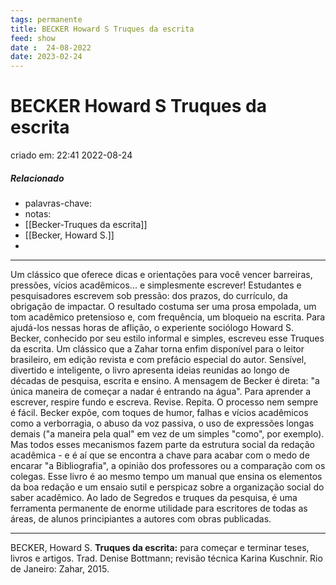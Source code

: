 ```yaml
---
tags: permanente
title: BECKER Howard S Truques da escrita
feed: show
date :  24-08-2022
date: 2023-02-24
---
```

# BECKER Howard S Truques da escrita
criado em: 22:41 2022-08-24

##### Relacionado
- palavras-chave: 
- notas:
- [[Becker-Truques da escrita]]
- [[Becker, Howard S.]]
- 

---
Um clássico que oferece dicas e orientações para você vencer barreiras, pressões, vícios acadêmicos... e simplesmente escrever! Estudantes e pesquisadores escrevem sob pressão: dos prazos, do currículo, da obrigação de impactar. O resultado costuma ser uma prosa empolada, um tom acadêmico pretensioso e, com frequência, um bloqueio na escrita. Para ajudá-los nessas horas de aflição, o experiente sociólogo Howard S. Becker, conhecido por seu estilo informal e simples, escreveu esse Truques da escrita. Um clássico que a Zahar torna enfim disponível para o leitor brasileiro, em edição revista e com prefácio especial do autor. Sensível, divertido e inteligente, o livro apresenta ideias reunidas ao longo de décadas de pesquisa, escrita e ensino. A mensagem de Becker é direta: "a única maneira de começar a nadar é entrando na água". Para aprender a escrever, respire fundo e escreva. Revise. Repita. O processo nem sempre é fácil. Becker expõe, com toques de humor, falhas e vícios acadêmicos como a verborragia, o abuso da voz passiva, o uso de expressões longas demais ("a maneira pela qual" em vez de um simples "como", por exemplo). Mas todos esses mecanismos fazem parte da estrutura social da redação acadêmica - e é aí que se encontra a chave para acabar com o medo de encarar "a Bibliografia", a opinião dos professores ou a comparação com os colegas. Esse livro é ao mesmo tempo um manual que ensina os elementos da boa redação e um ensaio sutil e perspicaz sobre a organização social do saber acadêmico. Ao lado de Segredos e truques da pesquisa, é uma ferramenta permanente de enorme utilidade para escritores de todas as áreas, de alunos principiantes a autores com obras publicadas.

---

BECKER, Howard S. **Truques da escrita:** para começar e terminar teses, livros e artigos. Trad. Denise Bottmann; revisão técnica Karina Kuschnir. Rio de Janeiro: Zahar, 2015.